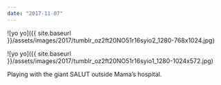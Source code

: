 ```yaml
---
date: "2017-11-07"
---
```


![yo yo]({{ site.baseurl }}/assets/images/2017/tumblr_oz2ft20NO51r16syio2_1280-768x1024.jpg)

![yo yo]({{ site.baseurl }}/assets/images/2017/tumblr_oz2ft20NO51r16syio1_1280-1024x572.jpg)

Playing with the giant SALUT outside Mama’s hospital.
